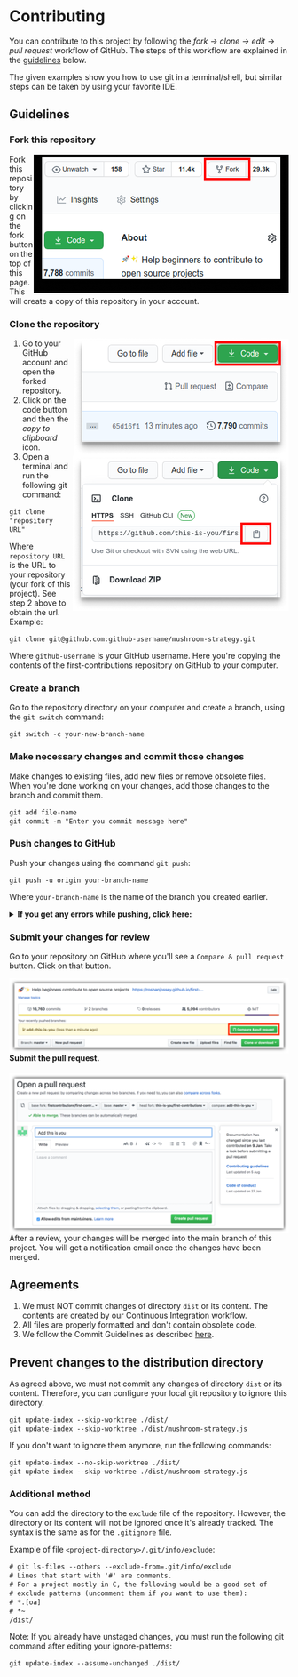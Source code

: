 # Contributing

You can contribute to this project by following the _fork -> clone -> edit -> pull request_ workflow of GitHub.
The steps of this workflow are explained in the [guidelines](#Guidelines) below.

The given examples show you how to use git in a terminal/shell, but similar steps can be taken by using your favorite
IDE.

## Guidelines

### Fork this repository

<img src="docs/contributing/fork.png" style="float: right" title="Fork Repository" alt="Fork Repository">

Fork this repository by clicking on the fork button on the top of this page.
This will create a copy of this repository in your account.

### Clone the repository

<img src="docs/contributing/clone.png" style="float: right" title="Clone Repository" alt="Clone Repository">
<img src="docs/contributing/copy.png" style="float: right" title="Copy URL" alt="Copy URL">

1. Go to your GitHub account and open the forked repository.
2. Click on the code button and then the _copy to clipboard_ icon.
3. Open a terminal and run the following git command:

```shell
git clone "repository URL"
```

Where `repository URL` is the URL to your repository (your fork of this project).
See step 2 above to obtain the url.
Example:

```shell
git clone git@github.com:github-username/mushroom-strategy.git
```

Where `github-username` is your GitHub username.
Here you're copying the contents of the first-contributions repository on GitHub to your computer.

### Create a branch

Go to the repository directory on your computer and create a branch, using the `git switch` command:

```shell
git switch -c your-new-branch-name
```

### Make necessary changes and commit those changes

Make changes to existing files, add new files or remove obsolete files.
When you're done working on your changes, add those changes to the branch and commit them.

```shell
git add file-name
git commit -m "Enter you commit message here"
```

### Push changes to GitHub

Push your changes using the command `git push`:

```shell
git push -u origin your-branch-name
```

Where `your-branch-name` is the name of the branch you created earlier.

<details>
<summary><strong>If you get any errors while pushing, click here:</strong></summary>

- #### Authentication Error

<pre>
remote: Support for password authentication was removed on August 13, 2021. Please use a personal access token instead.
remote: Please see https://github.blog/2020-12-15-token-authentication-requirements-for-git-operations/ for more information.
fatal: Authentication failed for 'https://github.com/your-username/first-contributions.git/'
</pre>

Go
to [GitHub's tutorial](https://docs.github.com/en/authentication/connecting-to-github-with-ssh/adding-a-new-ssh-key-to-your-github-account)
on generating and configuring an SSH key to your account.
</details>

### Submit your changes for review

Go to your repository on GitHub where you'll see a `Compare & pull request` button. Click on that button.

<img src="docs/contributing/compareAndPullRequest.png" style="float: right" title="Compare and Pull" alt="Compare and Pull">

#### Submit the pull request.

<img src="docs/contributing/submitPullRequest.png" style="float: right" title="Submit Pull Request" alt="Submit Pull Request">

After a review, your changes will be merged into the main branch of this project.
You will get a notification email once the changes have been merged.

## Agreements

1. We must NOT commit changes of directory `dist` or its content.
   The contents are created by our Continuous Integration workflow.
2. All files are properly formatted and don't contain obsolete code.
3. We follow the Commit Guidelines as described [here](https://github.com/DigiLive/gitChangelog/wiki/1-Introduction).

## Prevent changes to the distribution directory

As agreed above, we must not commit any changes of directory `dist` or its content.
Therefore, you can configure your local git repository to ignore this directory.

```shell
git update-index --skip-worktree ./dist/
git update-index --skip-worktree ./dist/mushroom-strategy.js
```

If you don't want to ignore them anymore, run the following commands:

```shell
git update-index --no-skip-worktree ./dist/
git update-index --skip-worktree ./dist/mushroom-strategy.js
```

### Additional method

You can add the directory to the `exclude` file of the repository.
However, the directory or its content will not be ignored once it's already tracked.
The syntax is the same as for the `.gitignore` file.

Example of file `<project-directory>/.git/info/exclude`:

```gitexclude
# git ls-files --others --exclude-from=.git/info/exclude
# Lines that start with '#' are comments.
# For a project mostly in C, the following would be a good set of
# exclude patterns (uncomment them if you want to use them):
# *.[oa]
# *~
/dist/
```

Note: If you already have unstaged changes, you must run the following git command after editing your ignore-patterns:

```shell
git update-index --assume-unchanged ./dist/
```

